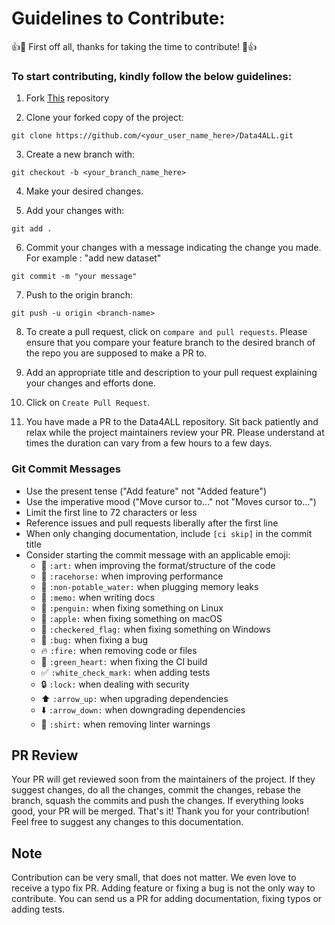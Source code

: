 # Guidelines to Contribute:

:+1::tada: First off all, thanks for taking the time to contribute! :tada::+1:

### To start contributing, kindly follow the below guidelines:
  
  1. Fork [This](https://github.com/kedar-hargude/Data4ALL) repository


  2. Clone your forked copy of the project:
  ```
git clone https://github.com/<your_user_name_here>/Data4ALL.git
```

  3. Create a new branch with:
  ```
git checkout -b <your_branch_name_here>
```

  4. Make your desired changes.


  5. Add your changes with:
```
git add .
```
  6. Commit your changes with a message indicating the change you made. For example : "add new dataset"
```
git commit -m "your message"
```

  7. Push to the origin branch:
```
git push -u origin <branch-name>
```

  8. To create a pull request, click on `compare and pull requests`. Please ensure that you compare your feature branch to the desired branch of the repo you are supposed to make a PR to.

  9. Add an appropriate title and description to your pull request explaining your changes and efforts done.

  10. Click on `Create Pull Request`.

  11. You have made a PR to the Data4ALL repository. Sit back patiently and relax while the project maintainers review your PR. Please understand at times the duration can vary from a few hours to a few days.

### Git Commit Messages

* Use the present tense ("Add feature" not "Added feature")
* Use the imperative mood ("Move cursor to..." not "Moves cursor to...")
* Limit the first line to 72 characters or less
* Reference issues and pull requests liberally after the first line
* When only changing documentation, include `[ci skip]` in the commit title
* Consider starting the commit message with an applicable emoji:
    * :art: `:art:` when improving the format/structure of the code
    * :racehorse: `:racehorse:` when improving performance
    * :non-potable_water: `:non-potable_water:` when plugging memory leaks
    * :memo: `:memo:` when writing docs
    * :penguin: `:penguin:` when fixing something on Linux
    * :apple: `:apple:` when fixing something on macOS
    * :checkered_flag: `:checkered_flag:` when fixing something on Windows
    * :bug: `:bug:` when fixing a bug
    * :fire: `:fire:` when removing code or files
    * :green_heart: `:green_heart:` when fixing the CI build
    * :white_check_mark: `:white_check_mark:` when adding tests
    * :lock: `:lock:` when dealing with security
    * :arrow_up: `:arrow_up:` when upgrading dependencies
    * :arrow_down: `:arrow_down:` when downgrading dependencies
    * :shirt: `:shirt:` when removing linter warnings
  
## PR Review
Your PR will get reviewed soon from the maintainers of the project. If they suggest changes, do all the changes, commit the changes, rebase the branch, squash the commits and push the changes. If everything looks good, your PR will be merged. That's it! Thank you for your contribution! Feel free to suggest any changes to this documentation.

## Note
Contribution can be very small, that does not matter. We even love to receive a typo fix PR. Adding feature or fixing a bug is not the only way to contribute. You can send us a PR for adding documentation, fixing typos or adding tests.
